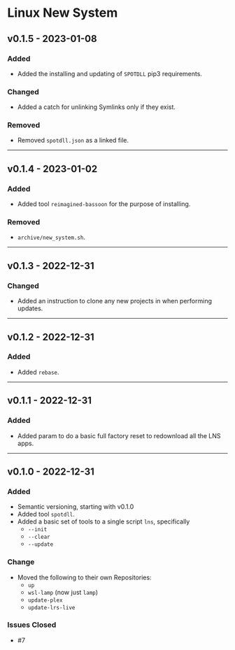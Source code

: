 # Linux New System

## v0.1.5 - 2023-01-08

### Added

- Added the installing and updating of `SPOTDLL` pip3 requirements.

### Changed

- Added a catch for unlinking Symlinks only if they exist.

### Removed

- Removed `spotdll.json` as a linked file.

---

## v0.1.4 - 2023-01-02

### Added

- Added tool `reimagined-bassoon` for the purpose of installing.

### Removed

- `archive/new_system.sh`.

---

## v0.1.3 - 2022-12-31

### Changed

- Added an instruction to clone any new projects in when performing updates.

---

## v0.1.2 - 2022-12-31

### Added

- Added `rebase`.

---

## v0.1.1 - 2022-12-31

### Added

- Added param to do a basic full factory reset to redownload all the LNS apps.

---

## v0.1.0 - 2022-12-31

### Added

- Semantic versioning, starting with v0.1.0
- Added tool `spotdll`.
- Added a basic set of tools to a single script `lns`, specifically
  - `--init`
  - `--clear`
  - `--update`

### Change

- Moved the following to their own Repositories:
  - `up`
  - `wsl-lamp` (now just `lamp`)
  - `update-plex`
  - `update-lrs-live`

### Issues Closed

- #7
